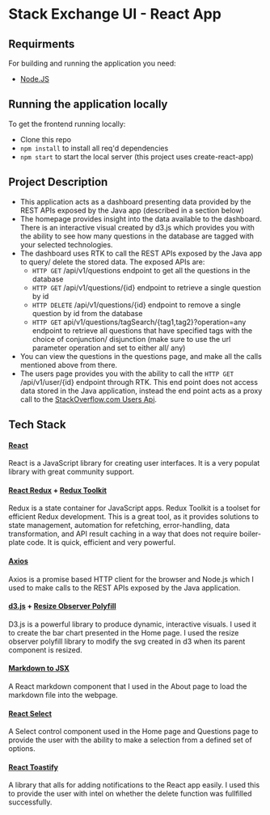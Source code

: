 # Stack Exchange UI - React App

## Requirments

For building and running the application you need:

- [Node.JS](https://nodejs.org/en/download)

## Running the application locally

To get the frontend running locally:

- Clone this repo
- `npm install` to install all req'd dependencies
- `npm start` to start the local server (this project uses create-react-app)


## Project Description

- This application acts as a dashboard presenting data provided by the REST APIs exposed by the Java app (described in a section below)
- The homepage provides insight into the data available to the dashboard. There is an interactive visual created by d3.js which provides you with the ability to see how many questions in the database are tagged with your selected technologies.
- The dashboard uses RTK to call the REST APIs exposed by the Java app to query/ delete the stored data. The exposed APIs are:
  - `HTTP GET` /api/v1/questions endpoint to get all the questions in the database
  - `HTTP GET` /api/v1/questions/{id} endpoint to retrieve a single question by id
  - `HTTP DELETE` /api/v1/questions/{id} endpoint to remove a single question by id from the database
  - `HTTP GET` api/v1/questions/tagSearch/{tag1,tag2}?operation=any endpoint to retrieve all questions that have specified tags with the choice of conjunction/ disjunction (make sure to use the url parameter operation and set to either all/ any)
- You can view the questions in the questions page, and make all the calls mentioned above from there.
- The users page provides you with the ability to call the `HTTP GET` /api/v1/user/{id} endpoint through RTK. This end point does not access data stored in the Java application, instead the end point acts as a proxy call to the [StackOverflow.com Users Api](https://api.stackexchange.com/docs/users-by-ids).

## Tech Stack

#### [React](https://www.npmjs.com/package/react)

React is a JavaScript library for creating user interfaces. It is a very populat library with great community support.

#### [React Redux](https://www.npmjs.com/package/react-redux) + [Redux Toolkit](https://www.npmjs.com/package/@reduxjs/toolkit)

Redux is a state container for JavaScript apps. Redux Toolkit is a toolset for efficient Redux development. This is a great tool, as it provides solutions to state management, automation for refetching, error-handling, data transformation, and API result caching in a way that does not require boiler-plate code. It is quick, efficient and very powerful.

#### [Axios](https://www.npmjs.com/package/axios)

Axios is a promise based HTTP client for the browser and Node.js which I used to make calls to the REST APIs exposed by the Java application.

#### [d3.js](https://d3js.org/) + [Resize Observer Polyfill](https://www.npmjs.com/package/resize-observer-polyfill)

D3.js is a powerful library to produce dynamic, interactive visuals. I used it to create the bar chart presented in the Home page. I used the resize observer polyfill library to modify the svg created in d3 when its parent component is resized.

#### [Markdown to JSX](https://www.npmjs.com/package/markdown-to-jsx)

A React markdown component that I used in the About page to load the markdown file into the webpage.

#### [React Select](https://www.npmjs.com/package/react-select)

A Select control component used in the Home page and Questions page to provide the user with the ability to make a selection from a defined set of options.

#### [React Toastify](https://www.npmjs.com/package/react-toastify)

A library that alls for adding notifications to the React app easily. I used this to provide the user with intel on whether the delete function was fullfilled successfully.
